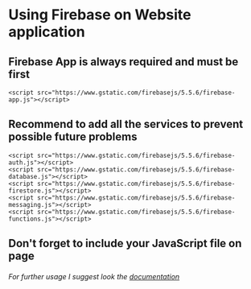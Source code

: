 # Using Firebase on Website application


## Firebase App is always required and must be first

    <script src="https://www.gstatic.com/firebasejs/5.5.6/firebase-app.js"></script>


## Recommend to add all the services to prevent possible future problems

    <script src="https://www.gstatic.com/firebasejs/5.5.6/firebase-auth.js"></script>
    <script src="https://www.gstatic.com/firebasejs/5.5.6/firebase-database.js"></script>
    <script src="https://www.gstatic.com/firebasejs/5.5.6/firebase-firestore.js"></script>
    <script src="https://www.gstatic.com/firebasejs/5.5.6/firebase-messaging.js"></script>
    <script src="https://www.gstatic.com/firebasejs/5.5.6/firebase-functions.js"></script>

## Don't forget to include your JavaScript file on page *<head>*

###### For further usage I suggest look the [documentation](https://firebase.google.com/docs/auth/web/start)

